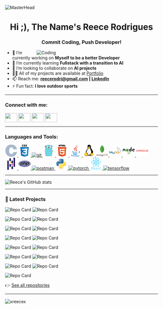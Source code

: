 ![MasterHead](https://as1.ftcdn.net/v2/jpg/08/24/73/28/1000_F_824732858_rlzizS0NVgYstHz1iBdf9xQhgIx2QOB3.jpg)

<h1 align="center">Hi ;), The Name's Reece Rodrigues</h1>
<h3 align="center">Commit Coding, Push Developer!</h3>
<img align="right" alt="Coding" width="400" src="https://user-images.githubusercontent.com/74038190/225813708-98b745f2-7d22-48cf-9150-083f1b00d6c9.gif">

- 🔭 I’m currently working on **Myself to be a better Developer**
- 🌱 I’m currently learning **Fullstack with a transition to AI**
- 👯 I’m looking to collaborate on **AI projects**
- 👨‍💻 All of my projects are available at [Portfolio](https://portfolio-nine-green-78.vercel.app/)
- 📫 Reach me: **reecerodri@gmail.com | [LinkedIn](https://www.linkedin.com/in/reece-r-365954222/)**
- ⚡ Fun fact: **I love outdoor sports**

---

<h3 align="left">Connect with me:</h3>
<p align="left">
<a href="https://linkedin.com/in/reece-r-365954222"><img align="center" src="https://raw.githubusercontent.com/rahuldkjain/github-profile-readme-generator/master/src/images/icons/Social/linked-in-alt.svg" height="30" width="40" /></a>
<a href="https://www.hackerrank.com/reeceandreece2"><img align="center" src="https://raw.githubusercontent.com/rahuldkjain/github-profile-readme-generator/master/src/images/icons/Social/hackerrank.svg" height="30" width="40" /></a>
<a href="https://www.leetcode.com/xreecepc"><img align="center" src="https://raw.githubusercontent.com/rahuldkjain/github-profile-readme-generator/master/src/images/icons/Social/leet-code.svg" height="30" width="40" /></a>
<a href="https://auth.geeksforgeeks.org/user/reeceandcode"><img align="center" src="https://raw.githubusercontent.com/rahuldkjain/github-profile-readme-generator/master/src/images/icons/Social/geeks-for-geeks.svg" height="30" width="40" /></a>
</p>

---

<h3 align="left">Languages and Tools:</h3>
<p align="left"> 
<a href="https://www.cprogramming.com/" target="_blank" rel="noreferrer"> <img src="https://raw.githubusercontent.com/devicons/devicon/master/icons/c/c-original.svg" alt="c" width="40" height="40"/> </a> 
<a href="https://www.w3schools.com/css/" target="_blank" rel="noreferrer"> <img src="https://raw.githubusercontent.com/devicons/devicon/master/icons/css3/css3-original-wordmark.svg" alt="css3" width="40" height="40"/> </a> 
<a href="https://git-scm.com/" target="_blank" rel="noreferrer"> <img src="https://www.vectorlogo.zone/logos/git-scm/git-scm-icon.svg" alt="git" width="40" height="40"/> </a> 
<a href="https://golang.org" target="_blank" rel="noreferrer"> <img src="https://raw.githubusercontent.com/devicons/devicon/master/icons/go/go-original.svg" alt="go" width="40" height="40"/> </a> 
<a href="https://www.w3.org/html/" target="_blank" rel="noreferrer"> <img src="https://raw.githubusercontent.com/devicons/devicon/master/icons/html5/html5-original-wordmark.svg" alt="html5" width="40" height="40"/> </a> 
<a href="https://www.java.com" target="_blank" rel="noreferrer"> <img src="https://raw.githubusercontent.com/devicons/devicon/master/icons/java/java-original.svg" alt="java" width="40" height="40"/> </a> 
<a href="https://www.linux.org/" target="_blank" rel="noreferrer"> <img src="https://raw.githubusercontent.com/devicons/devicon/master/icons/linux/linux-original.svg" alt="linux" width="40" height="40"/> </a> 
<a href="https://www.mongodb.com/" target="_blank" rel="noreferrer"> <img src="https://raw.githubusercontent.com/devicons/devicon/master/icons/mongodb/mongodb-original-wordmark.svg" alt="mongodb" width="40" height="40"/> </a> 
<a href="https://www.mysql.com/" target="_blank" rel="noreferrer"> <img src="https://raw.githubusercontent.com/devicons/devicon/master/icons/mysql/mysql-original-wordmark.svg" alt="mysql" width="40" height="40"/> </a> 
<a href="https://nodejs.org" target="_blank" rel="noreferrer"> <img src="https://raw.githubusercontent.com/devicons/devicon/master/icons/nodejs/nodejs-original-wordmark.svg" alt="nodejs" width="40" height="40"/> </a> 
<a href="https://www.oracle.com/" target="_blank" rel="noreferrer"> <img src="https://raw.githubusercontent.com/devicons/devicon/master/icons/oracle/oracle-original.svg" alt="oracle" width="40" height="40"/> </a> 
<a href="https://pandas.pydata.org/" target="_blank" rel="noreferrer"> <img src="https://raw.githubusercontent.com/devicons/devicon/2ae2a900d2f041da66e950e4d48052658d850630/icons/pandas/pandas-original.svg" alt="pandas" width="40" height="40"/> </a> 
<a href="https://www.php.net" target="_blank" rel="noreferrer"> <img src="https://raw.githubusercontent.com/devicons/devicon/master/icons/php/php-original.svg" alt="php" width="40" height="40"/> </a> 
<a href="https://postman.com" target="_blank" rel="noreferrer"> <img src="https://www.vectorlogo.zone/logos/getpostman/getpostman-icon.svg" alt="postman" width="40" height="40"/> </a> 
<a href="https://www.python.org" target="_blank" rel="noreferrer"> <img src="https://raw.githubusercontent.com/devicons/devicon/master/icons/python/python-original.svg" alt="python" width="40" height="40"/> </a> 
<a href="https://pytorch.org/" target="_blank" rel="noreferrer"> <img src="https://www.vectorlogo.zone/logos/pytorch/pytorch-icon.svg" alt="pytorch" width="40" height="40"/> </a> 
<a href="https://reactjs.org/" target="_blank" rel="noreferrer"> <img src="https://raw.githubusercontent.com/devicons/devicon/master/icons/react/react-original-wordmark.svg" alt="react" width="40" height="40"/> </a> 
<a href="https://www.tensorflow.org" target="_blank" rel="noreferrer"> <img src="https://www.vectorlogo.zone/logos/tensorflow/tensorflow-icon.svg" alt="tensorflow" width="40" height="40"/> </a> 
</p>

---

![Reece's GitHub stats](https://github-readme-stats.vercel.app/api?username=XreeceX&theme=radical&show_icons=true)

---

### 🚀 Latest Projects  
<!--START_SECTION:repos-->
![Repo Card](https://github-readme-stats.vercel.app/api/pin/?username=XreeceX&repo=Lifestyle-AI&theme=radical) ![Repo Card](https://github-readme-stats.vercel.app/api/pin/?username=XreeceX&repo=Expense-tracker-Java&theme=radical)

![Repo Card](https://github-readme-stats.vercel.app/api/pin/?username=XreeceX&repo=Country-Tracker&theme=radical) ![Repo Card](https://github-readme-stats.vercel.app/api/pin/?username=XreeceX&repo=MangaWebsite&theme=radical)

![Repo Card](https://github-readme-stats.vercel.app/api/pin/?username=XreeceX&repo=AI-Content-Generator&theme=radical) ![Repo Card](https://github-readme-stats.vercel.app/api/pin/?username=XreeceX&repo=DevOps-project&theme=radical)

![Repo Card](https://github-readme-stats.vercel.app/api/pin/?username=XreeceX&repo=Advance-Expense-Manager&theme=radical) ![Repo Card](https://github-readme-stats.vercel.app/api/pin/?username=XreeceX&repo=VisionFlow&theme=radical)

![Repo Card](https://github-readme-stats.vercel.app/api/pin/?username=XreeceX&repo=Expense-Checker&theme=radical) ![Repo Card](https://github-readme-stats.vercel.app/api/pin/?username=XreeceX&repo=Hangman-Game-python&theme=radical)

![Repo Card](https://github-readme-stats.vercel.app/api/pin/?username=XreeceX&repo=Book-store-using-python&theme=radical) ![Repo Card](https://github-readme-stats.vercel.app/api/pin/?username=XreeceX&repo=Face-Detection-of-Masked-and-Unmasked-People&theme=radical)

![Repo Card](https://github-readme-stats.vercel.app/api/pin/?username=XreeceX&repo=Amazon-Web-Scraper-Using-python&theme=radical) ![Repo Card](https://github-readme-stats.vercel.app/api/pin/?username=XreeceX&repo=Cgpa-Calculator&theme=radical)

![Repo Card](https://github-readme-stats.vercel.app/api/pin/?username=XreeceX&repo=Yt_video_downloader&theme=radical)


👉 [See all repositories](https://github.com/XreeceX?tab=repositories)

<!--END_SECTION:repos-->

---

<p><img align="center" src="https://github-readme-streak-stats.herokuapp.com/?user=xreecex&theme=radical" alt="xreecex" /></p>
